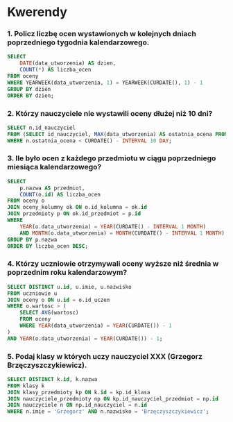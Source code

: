 # Kwerendy

### 1. Policz liczbę ocen wystawionych w kolejnych dniach poprzedniego tygodnia kalendarzowego.

```sql
SELECT
    DATE(data_utworzenia) AS dzien,
    COUNT(*) AS liczba_ocen
FROM oceny
WHERE YEARWEEK(data_utworzenia, 1) = YEARWEEK(CURDATE(), 1) - 1
GROUP BY dzien
ORDER BY dzien;
```

### 2. Którzy nauczyciele nie wystawili oceny dłużej niż 10 dni?

```sql
SELECT n.id_nauczyciel
FROM (SELECT id_nauczyciel, MAX(data_utworzenia) AS ostatnia_ocena FROM oceny GROUP BY id_nauczyciel) n
WHERE n.ostatnia_ocena < CURDATE() - INTERVAL 10 DAY;
```

### 3. Ile było ocen z każdego przedmiotu w ciągu poprzedniego miesiąca kalendarzowego?

```sql
SELECT
    p.nazwa AS przedmiot,
    COUNT(o.id) AS liczba_ocen
FROM oceny o
JOIN oceny_kolumny ok ON o.id_kolumna = ok.id
JOIN przedmioty p ON ok.id_przedmiot = p.id
WHERE
    YEAR(o.data_utworzenia) = YEAR(CURDATE() - INTERVAL 1 MONTH)
    AND MONTH(o.data_utworzenia) = MONTH(CURDATE() - INTERVAL 1 MONTH)
GROUP BY p.nazwa
ORDER BY liczba_ocen DESC;

```

### 4. Którzy uczniowie otrzymywali oceny wyższe niż średnia w poprzednim roku kalendarzowym?

```sql
SELECT DISTINCT u.id, u.imie, u.nazwisko
FROM uczniowie u
JOIN oceny o ON u.id = o.id_uczen
WHERE o.wartosc > (
    SELECT AVG(wartosc)
    FROM oceny
    WHERE YEAR(data_utworzenia) = YEAR(CURDATE()) - 1
)
AND YEAR(o.data_utworzenia) = YEAR(CURDATE()) - 1;
```

### 5. Podaj klasy w których uczy nauczyciel XXX (Grzegorz Brzęczyszczykiewicz).

```sql
SELECT DISTINCT k.id, k.nazwa
FROM klasy k
JOIN klasy_przedmioty kp ON k.id = kp.id_klasa
JOIN nauczyciele_przedmioty np ON kp.id_nauczyciel_przedmiot = np.id
JOIN nauczyciele n ON np.id_nauczyciel = n.id
WHERE n.imie = 'Grzegorz' AND n.nazwisko = 'Brzęczyszczykiewicz';
```
